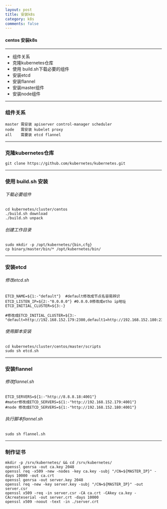 ```yaml
---
layout: post
title: 安装k8s
category: k8s
comments: false
---
```



#### centos 安装k8s
---
  * 组件关系
  * 克隆kubernetes仓库
  * 使用 build.sh下载必要的组件
  * 安装etcd
  * 安装flannel  
  * 安装master组件
  * 安装node组件
 
  
---

### 组件关系

```
master 需安装 apiserver control-manager scheduler
node   需安装 kubelet proxy 
all    需要装 etcd flannel
```
---

### 克隆kubernetes仓库

```
git clone https://github.com/kubernetes/kubernetes.git

```

------------------------------------

### 使用 build.sh 安装

###### 下载必要组件

```
cd kubernetes/cluster/centos
./build.sh download  
./build.sh unpack
```

###### 创建工作目录
```
sudo mkdir -p /opt/kubernetes/{bin,cfg}
cp binary/master/bin/* /opt/kubernetes/bin/
```
------------------------------------

### 安装etcd

###### 修改etcd.sh

```
ETCD_NAME=${1:-"default"}  #default修改成节点名容易辨识
ETCD_LISTEN_IP=${2:-"0.0.0.0"} #0.0.0.0修改成etho ip地址
ETCD_INITIAL_CLUSTER=${3:-} 

#修改成ETCD_INITIAL_CLUSTER=${3:-"default=http://192.168.152.179:2380,default1=http://192.168.152.180:2380"}

```


###### 使用脚本安装
```
cd kubernetes/cluster/centos/master/scripts
sudo sh etcd.sh
```

------------------------------------

### 安装flannel
###### 修改flannel.sh

```
ETCD_SERVERS=${1:-"http://8.8.8.18:4001"} 
#mater修改成ETCD_SERVERS=${1:-"http://192.168.152.179:4001"}
#node 修改成ETCD_SERVERS=${1:-"http://192.168.152.180:4001"}
```
###### 执行脚本flannel.sh
```
sudo sh flannel.sh
```
---
### 制作证书
```
mkdir -p /srv/kubernetes/ && cd /srv/kubernetes/
openssl genrsa -out ca.key 2048
openssl req -x509 -new -nodes -key ca.key -subj "/CN=${MASTER_IP}" -days 10000 -out ca.crt
openssl genrsa -out server.key 2048
openssl req -new -key server.key -subj "/CN=${MASTER_IP}" -out server.csr
openssl x509 -req -in server.csr -CA ca.crt -CAkey ca.key -CAcreateserial -out server.crt -days 10000
openssl x509 -noout -text -in ./server.crt
```



